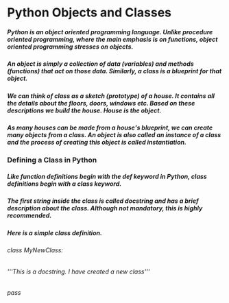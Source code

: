 # Python Objects and Classes
##### Python is an object oriented programming language. Unlike procedure oriented programming, where the main emphasis is on functions, object oriented programming stresses on objects.

##### An object is simply a collection of data (variables) and methods (functions) that act on those data. Similarly, a class is a blueprint for that object.

##### We can think of class as a sketch (prototype) of a house. It contains all the details about the floors, doors, windows etc. Based on these descriptions we build the house. House is the object.

##### As many houses can be made from a house's blueprint, we can create many objects from a class. An object is also called an instance of a class and the process of creating this object is called instantiation.

### Defining a Class in Python
##### Like function definitions begin with the def keyword in Python, class definitions begin with a class keyword.

##### The first string inside the class is called docstring and has a brief description about the class. Although not mandatory, this is highly recommended.

##### Here is a simple class definition.

###### class MyNewClass:
   ###### '''This is a docstring. I have created a new class'''
  ######  pass